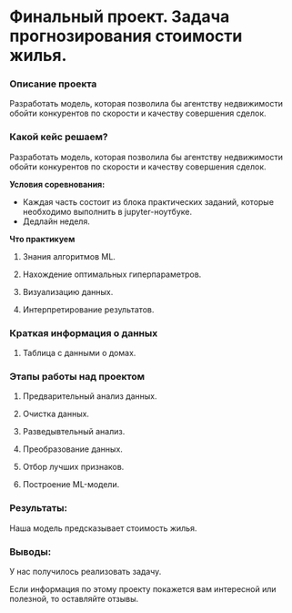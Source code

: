 # Финальный проект. Задача прогнозирования стоимости жилья.


### Описание проекта    
Разработать модель, которая позволила бы агентству
недвижимости обойти конкурентов по скорости и качеству совершения
сделок.




### Какой кейс решаем?    
Разработать модель, которая позволила бы агентству
недвижимости обойти конкурентов по скорости и качеству совершения
сделок.

**Условия соревнования:**  
- Каждая часть состоит из блока практических заданий, которые необходимо выполнить в jupyter-ноутбуке.
- Дедлайн неделя.


**Что практикуем**     
1. Знания алгоритмов ML.

2. Нахождение оптимальных гиперпараметров. 

3. Визуализацию данных.

4. Интерпретирование результатов.





### Краткая информация о данных
1. Таблица с данными о домах.




### Этапы работы над проектом  
1. Предварительный анализ данных.

2. Очистка данных.

3. Разведывтельный анализ.

4. Преобразование данных.

5. Отбор лучших признаков.

6. Построение ML-модели.




### Результаты:  
Наша модель предсказывает стоимость жилья.




### Выводы:  

У нас получилось реализовать задачу.



Если информация по этому проекту покажется вам интересной или полезной, то оставляйте отзывы.